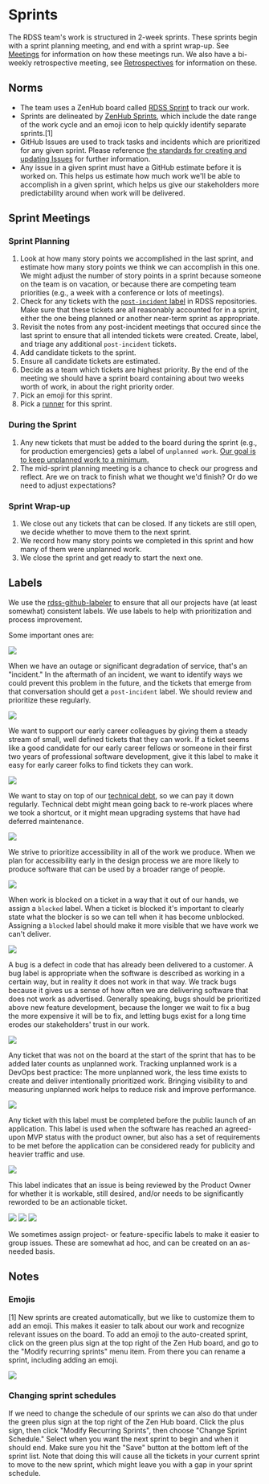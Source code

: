 # Sprints

The RDSS team's work is structured in 2-week sprints. These sprints begin with a sprint planning meeting, and end with a sprint wrap-up. See [Meetings](meetings.md) for information on how these meetings run.  We also have a bi-weekly retrospective meeting, see [Retrospectives](retros.md) for information on these.

## Norms

- The team uses a ZenHub board called [RDSS Sprint](https://app.zenhub.com/workspaces/rdss-61a4f1a12a399b001730f65a/board) to track our work.
- Sprints are delineated by [ZenHub Sprints](https://help.zenhub.com/support/solutions/articles/43000611544-an-introduction-to-zenhub-sprints), which include the date range of the work cycle and an emoji icon to help quickly identify separate sprints.[1]
- GitHub Issues are used to track tasks and incidents which are prioritized for any given sprint. Please reference [the standards for creating and updating Issues](issues.md) for further information.
- Any issue in a given sprint must have a GitHub estimate before it is worked on. This helps us estimate how much work we'll be able to accomplish in a given sprint, which helps us give our stakeholders more predictability around when work will be delivered.

## Sprint Meetings

### Sprint Planning

1. Look at how many story points we accomplished in the last sprint, and estimate how many story points we think we can accomplish in this one. We might adjust the number of story points in a sprint because someone on the team is on vacation, or because there are competing team priorities (e.g., a week with a conference or lots of meetings).
2. Check for any tickets with the [`post-incident` label](https://github.com/pulibrary/rdss-catchall/issues/108#workspaces/rdss-61a4f1a12a399b001730f65a/board?labels=post-incident) in RDSS repositories.  Make sure that these tickets are all reasonably accounted for in a sprint, either the one being planned or another near-term sprint as appropriate.
3. Revisit the notes from any post-incident meetings that occured since the last sprint to ensure that all intended tickets were created.  Create, label, and triage any additional `post-incident` tickets.
4. Add candidate tickets to the sprint.
5. Ensure all candidate tickets are estimated.
6. Decide as a team which tickets are highest priority. By the end of the meeting we should have a sprint board containing about two weeks worth of work, in about the right priority order.
7. Pick an emoji for this sprint.
8. Pick a [runner](runner.md) for this sprint.

### During the Sprint

1. Any new tickets that must be added to the board during the sprint (e.g., for production emergencies) gets a label of `unplanned work`. [Our goal is to keep unplanned work to a minimum.](https://www.pagerduty.com/blog/5-ways-unplanned-work-disrupting-business/)
2. The mid-sprint planning meeting is a chance to check our progress and reflect. Are we on track to finish what we thought we'd finish? Or do we need to adjust expectations?

### Sprint Wrap-up

1. We close out any tickets that can be closed. If any tickets are still open, we decide whether to move them to the next sprint.
2. We record how many story points we completed in this sprint and how many of them were unplanned work.
3. We close the sprint and get ready to start the next one.

## Labels
We use the [rdss-github-labeler](https://github.com/pulibrary/rdss-github-labeler) to ensure that all our projects have (at least somewhat) consistent labels. 
We use labels to help with prioritization and process improvement.

Some important ones are:

![](images/post-incident-label.png)

When we have an outage or significant degradation of service, that's an "incident." In the aftermath of an incident, we want to identify ways we could prevent this problem in the future, and the tickets that emerge from that conversation should get a `post-incident` label. We should review and prioritize these regularly. 

![](images/learning-friendly-label.png)

We want to support our early career colleagues by giving them a steady stream of small, well defined tickets that they can work. If a ticket seems like a good candidate for our early career fellows or someone in their first two years of professional software development, give it this label to make it easy for early career folks to find tickets they can work.

![](images/technical-debt-label.png)

We want to stay on top of our [technical debt](https://en.wikipedia.org/wiki/Technical_debt), so we can pay it down regularly. Technical debt might mean going back to re-work places where we took a shortcut, or it might mean upgrading systems that have had deferred maintenance.  

![](images/accessibility_label.png)

We strive to prioritize accessibility in all of the work we produce. When we plan for accessibility early in the design process we are more likely to produce software that can be used by a broader range of people.

![](images/blocked.png)

When work is blocked on a ticket in a way that it out of our hands, we assign a `blocked` label. When a ticket is blocked it's important to clearly state what the blocker is so we can tell when it has become unblocked. Assigning a `blocked` label should make it more visible that we have work we can't deliver.

![](images/bug_label.png)

A bug is a defect in code that has already been delivered to a customer. A bug label is appropriate when the software is described as working in a certain way, but in reality it does not work in that way. We track bugs because it gives us a sense of how often we are delivering software that does not work as advertised. Generally speaking, bugs should be prioritized above new feature development, because the longer we wait to fix a bug the more expensive it will be to fix, and letting bugs exist for a long time erodes our stakeholders' trust in our work.

![](images/unplanned_work.png)

Any ticket that was not on the board at the start of the sprint that has to be added later counts as unplanned work. Tracking unplanned work is a DevOps best practice: The more unplanned work, the less time exists to create and deliver intentionally prioritized work. Bringing visibility to and measuring unplanned work helps to reduce risk and improve performance.

![](images/public-launch-label.png)

Any ticket with this label must be completed before the public launch of an application.  This label is used when the software has reached an agreed-upon MVP status with the product owner, but also has a set of requirements to be met before the application can be considered ready for publicity and heavier traffic and use.

![](images/under-po-review-label.png)

This label indicates that an issue is being reviewed by the Product Owner for whether it is workable, still desired, and/or needs to be significantly reworded to be an actionable ticket.

![](images/subject-heading-changes.png)
![](images/dataspace_label.png)
![](images/symplectic_elements.png)

We sometimes assign project- or feature-specific labels to make it easier to group issues. These are somewhat ad hoc, and can be created on an as-needed basis.

## Notes

### Emojis

[1] New sprints are created automatically, but we like to customize them to add an emoji. This makes it easier to talk about our work and recognize relevant issues on the board. To add an emoji to the auto-created sprint, click on the green plus sign at the top right of the Zen Hub board, and go to the "Modify recurring sprints" menu item. From there you can rename a sprint, including adding an emoji.

![](images/add_sprint_emoji.png)

### Changing sprint schedules

If we need to change the schedule of our sprints we can also do that under the green plus sign at the top right of the Zen Hub board. Click the plus sign, then click "Modify Recurring Sprints", then choose "Change Sprint Schedule." Select when you want the next sprint to begin and when it should end. Make sure you hit the "Save" button at the bottom left of the sprint list. Note that doing this will cause all the tickets in your current sprint to move to the new sprint, which might leave you with a gap in your sprint schedule.

